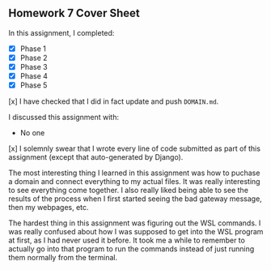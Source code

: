 Homework 7 Cover Sheet
----------------------

In this assignment, I completed:

- [x] Phase 1
- [x] Phase 2
- [x] Phase 3
- [x] Phase 4
- [x] Phase 5

[x] I have checked that I did in fact update and push `DOMAIN.md`.

I discussed this assignment with:

- No one

[x] I solemnly swear that I wrote every line of code submitted as part
of this assignment (except that auto-generated by Django).

The most interesting thing I learned in this assignment was how to puchase a domain and connect everything to my actual files. It was really interesting to see everything come together. 
I also really liked being able to see the results of the process when I first started seeing the bad gateway message, then my webpages, etc. 

The hardest thing in this assignment was figuring out the WSL commands. I was really confused about how I was supposed to get into the WSL program at first, as 
I had never used it before. It took me a while to remember to actually go into that program to run the commands instead of just running them normally from the terminal.

